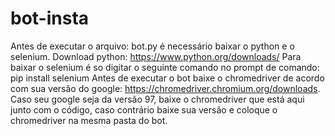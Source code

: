 # bot-insta
 Antes de executar o arquivo: bot.py é necessário baixar o python e o selenium.
 Download python: https://www.python.org/downloads/
 Para baixar o selenium é so digitar o seguinte comando no prompt de comando: pip install selenium
 Antes de executar o bot baixe o chromedriver de acordo com sua versão do google: https://chromedriver.chromium.org/downloads. 
 Caso seu google seja da versão 97, baixe o chromedriver que está aqui junto com o código, caso contrário baixe sua versão e coloque o chromedriver na mesma pasta do bot.

